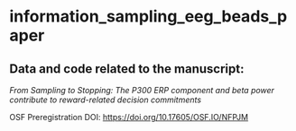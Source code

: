# information_sampling_eeg_beads_paper

## Data and code related to the manuscript: 

*From Sampling to Stopping: The P300 ERP component and beta power contribute to reward-related decision commitments*

OSF Preregistration DOI: https://doi.org/10.17605/OSF.IO/NFPJM
